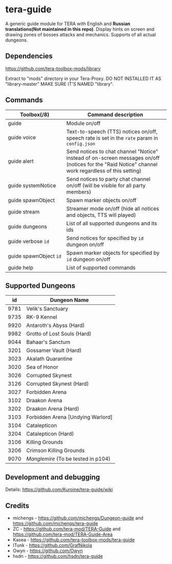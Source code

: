 # tera-guide
A generic guide module for TERA with English and **Russian translations(Not maintained in this repo)**. Display hints on screen and drawing zones of bosses attacks and mechanics. Supports of all actual dungeons.

## Dependencies
https://github.com/tera-toolbox-mods/library

Extract to "mods" directory in your Tera-Proxy. DO NOT INSTALLED IT AS "library-master" MAKE SURE IT'S NAMED "library".

## Commands
Toolbox(/8) | Command description
| --- | --- |
guide | Module on/off
guide&nbsp;voice | Text-to-speech (TTS) notices on/off, speech rate is set in the `rate` param in `config.json`
guide&nbsp;alert | Send notices to chat channel "Notice" instead of on-screen messages on/off (notices for the "Raid Notice" channel work regardless of this setting)
guide&nbsp;systemNotice | Send notices to party chat channel on/off (will be visible for all party members)
guide&nbsp;spawnObject | Spawn marker objects on/off
guide&nbsp;stream | Streamer mode on/off (hide all notices and objects, TTS will played)
guide&nbsp;dungeons | List of all supported dungeons and its ids
guide&nbsp;verbose&nbsp;`id` | Send notices for specified by `id` dungeon on/off
guide&nbsp;spawnObject&nbsp;`id` | Spawn marker objects for specified by `id` dungeon on/off
guide&nbsp;help | List of supported commands

## Supported Dungeons
id | Dungeon Name
--- | ---
9781 | Velik's Sanctuary
9735 | RK-9 Kennel
9920 | Antaroth's Abyss (Hard)
9982 | Grotto of Lost Souls (Hard)
9044 | Bahaar's Sanctum
3201 | Gossamer Vault (Hard)
3023 | Akalath Quarantine
3020 | Sea of Honor
3026 | Corrupted Skynest
3126 | Corrupted Skynest (Hard)
3027 | Forbidden Arena
3102 | Draakon Arena
3202 | Draakon Arena (Hard)
3103 | Forbidden Arena [Undying Warlord]
3104 | Catalepticon
3204 | Catalepticon (Hard)
3106 | Killing Grounds
3206 | Crimson Killing Grounds
9070 | *Manglemire* (To be tested in p104)

## Development and debugging
 Details: https://github.com/Kuroine/tera-guide/wiki

## Credits
- michengs - https://github.com/michengs/Dungeon-guide and https://github.com/michengs/tera-guide
- ZC - https://github.com/tera-mod/TERA-Guide and https://github.com/tera-mod/TERA-Guide-Area
- Kasea - https://github.com/tera-toolbox-mods/tera-guide
- ITunk - https://github.com/GrafNikola
- Owyn - https://github.com/Owyn
- hsdn - https://github.com/hsdn/tera-guide
